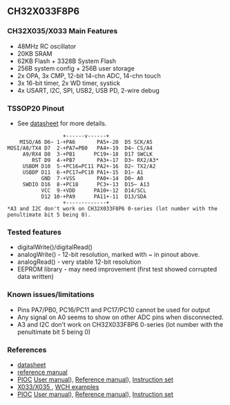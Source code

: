 ## CH32X033F8P6 ##

### CH32X035/X033 Main Features ###
-	48MHz RC oscillator
-	20KB SRAM
-	62KB Flash + 3328B System Flash
-	256B system config + 256B user storage
-	2x OPA, 3x CMP, 12-bit 14-chn ADC, 14-chn touch
-	3x 16-bit timer, 2x WD timer, systick
-	4x USART, I2C, SPI, USB2, USB PD, 2-wire debug


### TSSOP20 Pinout ###
- See [datasheet](https://www.wch.cn/downloads/CH32X035DS0_PDF.html) for more details.
```
                  +------v------+
    MISO/A6 D6~ 1-+PA6       PA5+-20  D5 SCK/A5
MOSI/A8/TX4 D7  2-+PA7=PB0   PA4+-19  D4~ CS/A4
     A9/RX4 D8  3-+PB1      PC19+-18  D17 SWCLK
        RST D9  4-+PB7       PA3+-17  D3~ RX2/A3*
     USBDM D10  5-+PC16=PC11 PA2+-16  D2~ TX2/A2
     USBDP D11  6-+PC17=PC10 PA1+-15  D1~ A1
           GND  7-+VSS       PA0+-14  D0~ A0
     SWDIO D16  8-+PC18      PC3+-13  D15~ A13
           VCC  9-+VDD      PA10+-12  D14/SCL
           D12 10-+PA9      PA11+-11  D13/SDA
                  +-------------+
*A3 and I2C don't work on CH32X033F8P6 0-series (lot number with the penultimate bit 5 being 0).
```


### Tested features ###
- digitalWrite()/digitalRead()
- analogWrite() - 12-bit resolution, marked with ~ in pinout above.
- analogRead() - very stable 12-bit resolution
- EEPROM library - may need improvement (first test showed corrupted data written)

### Known issues/limitations ###
- Pins PA7/PB0, PC16/PC11 and PC17/PC10 cannot be used for output
- Any signal on A0 seems to show on other ADC pins when disconnected.
- A3 and I2C don't work on CH32X033F8P6 0-series (lot number with the penultimate bit 5 being 0)

### References ###
- [datasheet](https://www.wch.cn/downloads/CH32X035DS0_PDF.html)
- [reference manual](https://www.wch.cn/downloads/CH32X035RM_PDF.html)
- [PIOC](https://github.com/openwch/ch32x035/tree/main/EVT/EXAM/PIOC) [User manual](https://github.com/openwch/ch32x035/blob/main/EVT/EXAM/PIOC/PIOC%20UserManual.pdf)), [Reference manual](https://github.com/openwch/ch32x035/blob/main/EVT/EXAM/PIOC/PIOC-EN.pdf)), [Instruction set](https://github.com/openwch/ch32x035/blob/main/EVT/EXAM/PIOC/CHRISC8B-EN.pdf)
- [X033/X035 ](https://github.com/openwch/ch32x035), [WCH examples](https://github.com/openwch/ch32x035/blob/main/EVT/EXAM)
- [PIOC](https://github.com/openwch/ch32x035/tree/main/EVT/EXAM/PIOC) [User manual](https://github.com/openwch/ch32x035/blob/main/EVT/EXAM/PIOC/PIOC%20UserManual.pdf)), [Reference manual](https://github.com/openwch/ch32x035/blob/main/EVT/EXAM/PIOC/PIOC-EN.pdf)), [Instruction set](https://github.com/openwch/ch32x035/blob/main/EVT/EXAM/PIOC/CHRISC8B-EN.pdf)

